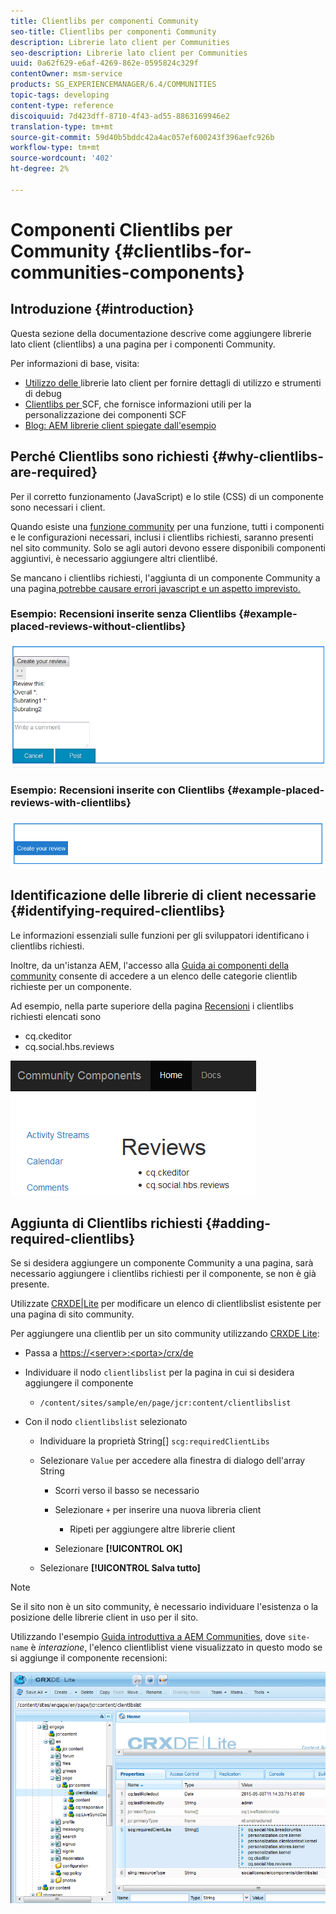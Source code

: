 ```yaml
---
title: Clientlibs per componenti Community
seo-title: Clientlibs per componenti Community
description: Librerie lato client per Communities
seo-description: Librerie lato client per Communities
uuid: 0a62f629-e6af-4269-862e-0595824c329f
contentOwner: msm-service
products: SG_EXPERIENCEMANAGER/6.4/COMMUNITIES
topic-tags: developing
content-type: reference
discoiquuid: 7d423dff-8710-4f43-ad55-8863169946e2
translation-type: tm+mt
source-git-commit: 59d40b5bddc42a4ac057ef600243f396aefc926b
workflow-type: tm+mt
source-wordcount: '402'
ht-degree: 2%

---
```



# Componenti Clientlibs per Community {#clientlibs-for-communities-components}

## Introduzione {#introduction}

Questa sezione della documentazione descrive come aggiungere librerie lato client (clientlibs) a una pagina per i componenti Community.

Per informazioni di base, visita:

* [Utilizzo delle ](../../help/sites-developing/clientlibs.md) librerie lato client per fornire dettagli di utilizzo e strumenti di debug
* [Clientlibs per ](client-customize.md#clientlibs) SCF, che fornisce informazioni utili per la personalizzazione dei componenti SCF
* [Blog: AEM librerie client spiegate dall&#39;esempio](https://blogs.adobe.com/experiencedelivers/experience-management/clientlibs-explained-example/)

## Perché Clientlibs sono richiesti {#why-clientlibs-are-required}

Per il corretto funzionamento (JavaScript) e lo stile (CSS) di un componente sono necessari i client.

Quando esiste una [funzione community](functions.md) per una funzione, tutti i componenti e le configurazioni necessari, inclusi i clientlibs richiesti, saranno presenti nel sito community. Solo se agli autori devono essere disponibili componenti aggiuntivi, è necessario aggiungere altri clientlibé.

Se mancano i clientlibs richiesti, l&#39;aggiunta di un componente Community a una pagina[ potrebbe causare errori javascript e un aspetto imprevisto.](author-communities.md)

### Esempio: Recensioni inserite senza Clientlibs {#example-placed-reviews-without-clientlibs}

![chlimage_1-244](assets/chlimage_1-244.png)

### Esempio: Recensioni inserite con Clientlibs {#example-placed-reviews-with-clientlibs}

![chlimage_1-245](assets/chlimage_1-245.png)

## Identificazione delle librerie di client necessarie {#identifying-required-clientlibs}

Le informazioni essenziali sulle funzioni per gli sviluppatori identificano i clientlibs richiesti.

Inoltre, da un&#39;istanza AEM, l&#39;accesso alla [Guida ai componenti della community](components-guide.md) consente di accedere a un elenco delle categorie clientlib richieste per un componente.

Ad esempio, nella parte superiore della pagina [Recensioni](http://localhost:4502/content/community-components/en/reviews.html) i clientlibs richiesti elencati sono

* cq.ckeditor
* cq.social.hbs.reviews

![chlimage_1-246](assets/chlimage_1-246.png)

## Aggiunta di Clientlibs richiesti {#adding-required-clientlibs}

Se si desidera aggiungere un componente Community a una pagina, sarà necessario aggiungere i clientlibs richiesti per il componente, se non è già presente.

Utilizzate [CRXDE|Lite](#using-crxde-lite) per modificare un elenco di clientlibslist esistente per una pagina di sito community.

Per aggiungere una clientlib per un sito community utilizzando [CRXDE Lite](../../help/sites-developing/developing-with-crxde-lite.md):

* Passa a [https://&lt;server>:&lt;porta>/crx/de](http://localhost:4502/crx/de)
* Individuare il nodo `clientlibslist` per la pagina in cui si desidera aggiungere il componente

   * `/content/sites/sample/en/page/jcr:content/clientlibslist`

* Con il nodo `clientlibslist` selezionato

   * Individuare la proprietà String[] `scg:requiredClientLibs`
   * Selezionare `Value` per accedere alla finestra di dialogo dell&#39;array String

      * Scorri verso il basso se necessario
      * Selezionare `+` per inserire una nuova libreria client

         * Ripeti per aggiungere altre librerie client
      * Selezionare **[!UICONTROL OK]**
   * Selezionare **[!UICONTROL Salva tutto]**



>[!NOTE]
>
>Se il sito non è un sito community, è necessario individuare l&#39;esistenza o la posizione delle librerie client in uso per il sito.

Utilizzando l&#39;esempio [Guida introduttiva a  AEM Communities](getting-started.md), dove `site-name` è *interazione*, l&#39;elenco clientliblist viene visualizzato in questo modo se si aggiunge il componente recensioni:

![chlimage_1-247](assets/chlimage_1-247.png)

